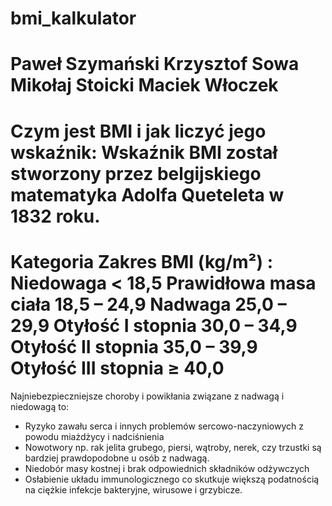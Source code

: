 # bmi_kalkulator
Paweł Szymański
Krzysztof Sowa
Mikołaj Stoicki
Maciek Włoczek
==============
Czym jest BMI i jak liczyć jego wskaźnik:
Wskaźnik BMI został stworzony przez belgijskiego matematyka Adolfa Queteleta w 1832 roku.
==============
Kategoria	Zakres BMI (kg/m²) :
Niedowaga	< 18,5
Prawidłowa masa ciała	18,5 – 24,9
Nadwaga	25,0 – 29,9
Otyłość I stopnia	30,0 – 34,9
Otyłość II stopnia	35,0 – 39,9
Otyłość III stopnia	≥ 40,0
==============
Najniebezpieczniejsze choroby i powikłania związane z nadwagą i niedowagą to:
- Ryzyko zawału serca i innych problemów sercowo-naczyniowych z powodu miażdżycy i nadciśnienia
- Nowotwory np. rak jelita grubego, piersi, wątroby, nerek, czy trzustki są bardziej prawdopodobne u osób z nadwagą.
- Niedobór masy kostnej i brak odpowiednich składników odżywczych
- Osłabienie układu immunologicznego co skutkuje większą podatnością na ciężkie infekcje bakteryjne, wirusowe i grzybicze.
